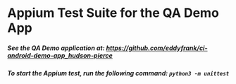 # Appium Test Suite for the QA Demo App

##### See the QA Demo application at: https://github.com/eddyfrank/ci-android-demo-app_hudson-pierce

##### To start the Appium test, run the following command: `python3 -m unittest`
